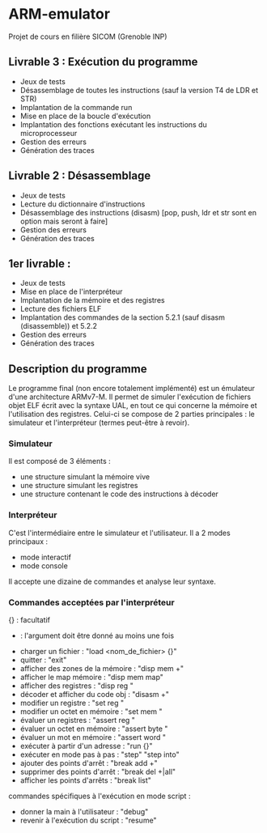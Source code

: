 # ARM-emulator
Projet de cours en filière SICOM (Grenoble INP)

## Livrable 3 : Exécution du programme

- Jeux de tests
- Désassemblage de toutes les instructions (sauf la version T4 de LDR et STR)
- Implantation de la commande run
- Mise en place de la boucle d'exécution
- Implantation des fonctions exécutant les instructions du microprocesseur
- Gestion des erreurs
- Génération des traces

## Livrable 2 : Désassemblage

- Jeux de tests
- Lecture du dictionnaire d'instructions
- Désassemblage des instructions (disasm) [pop, push, ldr et str sont en option mais seront à faire]
- Gestion des erreurs
- Génération des traces

## 1er livrable :

- Jeux de tests
- Mise en place de l'interpréteur
- Implantation de la mémoire et des registres
- Lecture des fichiers ELF
- Implantation des commandes de la section 5.2.1 (sauf disasm (disassemble)) et 5.2.2
- Gestion des erreurs
- Génération des traces

## Description du programme

Le programme final (non encore totalement implémenté) est un émulateur d'une architecture ARMv7-M. 
Il permet de simuler l'exécution de fichiers objet ELF écrit avec la syntaxe UAL, en tout ce qui concerne la mémoire et l'utilisation des registres. 
Celui-ci se compose de 2 parties principales : le simulateur et l'interpréteur (termes peut-être à revoir).

### Simulateur

Il est composé de 3 éléments :

- une structure simulant la mémoire vive
- une structure simulant les registres
- une structure contenant le code des instructions à décoder

### Interpréteur

C'est l'intermédiaire entre le simulateur et l'utilisateur. Il a 2 modes principaux :

- mode interactif
- mode console

Il accepte une dizaine de commandes et analyse leur syntaxe.

### Commandes acceptées par l'interpréteur

{} : facultatif
+  : l'argument doit être donné au moins une fois

- charger un fichier : 				 "load <nom_de_fichier> {<adresse>}"
- quitter : 						 "exit"
- afficher des zones de la mémoire : "disp mem <plage>+"
- afficher le map mémoire :			 "disp mem map"
- afficher des registres :			 "disp reg <registre>"
- décoder et afficher du code obj :	 "disasm <plage>+"
- modifier un registre :			 "set reg <registre> <valeur>"
- modifier un octet en mémoire :	 "set mem <type> <adresse> <valeur>"
- évaluer un registres : 			 "assert reg <registre> <valeur>"
- évaluer un octet en mémoire : 	 "assert byte <adresse> <valeur>"
- évaluer un mot en mémoire :		 "assert word <adresse> <valeur>"
- exécuter à partir d'un adresse :	 "run {<adresse>}"
- exécuter en mode pas à pas :		 "step" "step into"
- ajouter des points d'arrêt :		 "break add <adresse>+"
- supprimer des points d'arrêt :	 "break del <adresse>+|all"
- afficher les points d'arrêts :	 "break list"

commandes spécifiques à l'exécution en mode script :

- donner la main à l'utilisateur :	 "debug"
- revenir à l'exécution du script :	 "resume"

